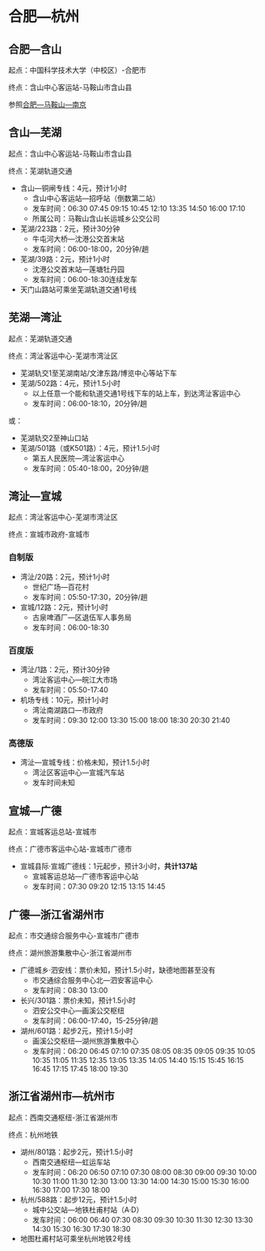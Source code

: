 # 合肥—杭州

## 合肥—含山

起点：中国科学技术大学（中校区）-合肥市

终点：含山中心客运站-马鞍山市含山县

参照[合肥—马鞍山—南京](合肥-南京（马鞍山线）.md)

## 含山—芜湖

起点：含山中心客运站-马鞍山市含山县

终点：芜湖轨道交通

- 含山—铜闸专线：4元，预计1小时
  - 含山中心客运站—招呼站（倒数第二站）
  - 发车时间：06:30 07:45 09:15 10:45 12:10 13:35 14:50 16:00 17:10
  - 所属公司：马鞍山含山长运城乡公交公司
- 芜湖/223路：2元，预计30分钟
  - 牛屯河大桥—沈港公交首末站
  - 发车时间：06:00-18:00，20分钟/趟
- 芜湖/39路：2元，预计1小时
  - 沈港公交首末站—莲塘牡丹园
  - 发车时间：06:00-18:30连续发车
- 天门山路站可乘坐芜湖轨道交通1号线

## 芜湖—湾沚

起点：芜湖轨道交通

终点：湾沚客运中心-芜湖市湾沚区

- 芜湖轨交1至芜湖南站/文津东路/博览中心等站下车
- 芜湖/502路：4元，预计1.5小时
  - 以上任意一个能和轨道交通1号线下车的站上车，到达湾沚客运中心
  - 发车时间：06:00-18:10，20分钟/趟

或：

- 芜湖轨交2至神山口站
- 芜湖/501路（或K501路）：4元，预计1.5小时
  - 第五人民医院—湾沚客运中心
  - 发车时间：05:40-18:00，20分钟/趟

## 湾沚—宣城

起点：湾沚客运中心-芜湖市湾沚区

终点：宣城市政府-宣城市

### 自制版

- 湾沚/20路：2元，预计1小时
  - 世纪广场—百花村
  - 发车时间：05:50-17:30，20分钟/趟
- 宣城/12路：2元，预计1小时
  - 古泉啤酒厂—区退伍军人事务局
  - 发车时间：06:00-18:30

### 百度版

- 湾沚/1路：2元，预计30分钟
  - 湾沚客运中心—皖江大市场
  - 发车时间：05:50-17:40
- 机场专线：10元，预计1小时
  - 湾沚南湖路口—市政府
  - 发车时间：09:30 12:00 13:30 15:00 18:00 18:30 20:30 21:40

### 高德版

- 湾沚—宣城专线：价格未知，预计1.5小时
  - 湾沚区客运中心—宣城汽车站
  - 发车时间未知

## 宣城—广德

起点：宣城客运总站-宣城市

终点：广德市客运中心站-宣城市广德市

- 宣城县际·宣城广德线：1元起步，预计3小时，**共计137站**
  - 宣城客运总站—广德市客运中心站
  - 发车时间：07:30 09:20 12:15 13:15 14:45

## 广德—浙江省湖州市

起点：市交通综合服务中心-宣城市广德市

终点：湖州旅游集散中心-浙江省湖州市

- 广德城乡·泗安线：票价未知，预计1.5小时，缺德地图甚至没有
  - 市交通综合服务中心北—泗安客运中心
  - 发车时间：08:30 13:00
- 长兴/301路：票价未知，预计1.5小时
  - 泗安公交中心—画溪公交枢纽
  - 发车时间：06:00-17:40，15-25分钟/趟
- 湖州/601路：起步2元，预计1.5小时
  - 画溪公交枢纽—湖州旅游集散中心
  - 发车时间：06:20 06:45 07:10 07:35 08:05 08:35 09:05 09:35 10:05 10:35 11:05 11:35 12:35 13:05 13:35 14:05 14:40 15:15 15:45 16:15 16:45 17:15 17:45 18:00 19:30

## 浙江省湖州市—杭州市

起点：西南交通枢纽-浙江省湖州市

终点：杭州地铁

- 湖州/801路：起步2元，预计1.5小时
  - 西南交通枢纽—虹运车站
  - 发车时间：06:20 06:50 07:10 07:30 08:00 08:30 09:00 09:30 10:00 10:30 11:00 11:30 12:30 13:00 13:30 14:00 14:30 15:00 15:30 16:00 16:30 17:00 17:30 18:00
- 杭州/588路：起步12元，预计1.5小时
  - 城中公交站—地铁杜甫村站（A·D）
  - 发车时间：06:00 06:40 07:30 08:30 09:30 10:30 11:30 12:30 13:30 14:30 15:30 16:30 17:30 18:30
- 地图杜甫村站可乘坐杭州地铁2号线
